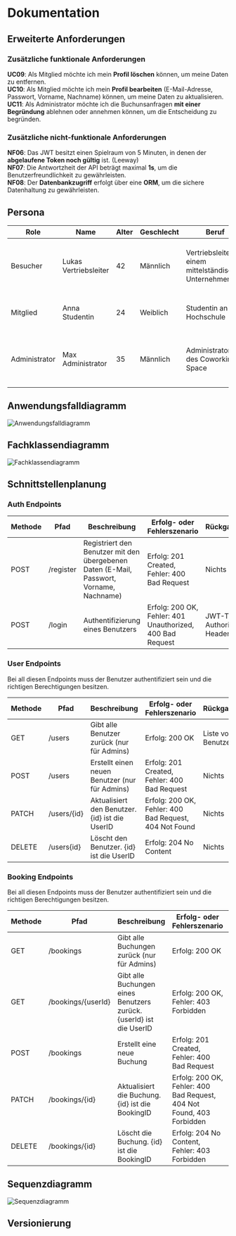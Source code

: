 # Dokumentation

## Erweiterte Anforderungen

### Zusätzliche funktionale Anforderungen

**UC09**: Als Mitglied möchte ich mein **Profil löschen** können, um meine Daten zu entfernen. \
**UC10**: Als Mitglied möchte ich mein **Profil bearbeiten** (E-Mail-Adresse, Passwort, Vorname, Nachname) können, um
meine Daten zu
aktualisieren. \
**UC11**: Als Administrator möchte ich die Buchunsanfragen **mit einer Begründung** ablehnen oder annehmen können, um
die Entscheidung zu begründen.

### Zusätzliche nicht-funktionale Anforderungen

**NF06**: Das JWT besitzt einen Spielraum von 5 Minuten, in denen der **abgelaufene Token noch gültig** ist. (Leeway) \
**NF07**: Die Antwortzheit der API beträgt maximal **1s**, um die Benutzerfreundlichkeit zu gewährleisten. \
**NF08**: Der **Datenbankzugriff** erfolgt über eine **ORM**, um die sichere Datenhaltung zu gewährleisten.

## Persona

| Role          | Name                  | Alter | Geschlecht | Beruf                                                  | Motivation                                                                                          | Bild                         |
|---------------|-----------------------|-------|------------|--------------------------------------------------------|-----------------------------------------------------------------------------------------------------|------------------------------|
| Besucher      | Lukas Vertriebsleiter | 42    | Männlich   | Vertriebsleiter in einem mittelständischen Unternehmen | Lukas ist auf der Suche nach einem Ort, wo er seine Kundengespräche professionell durchführen kann. | ![Lukas](./images/lukas.jpg) |
| Mitglied      | Anna Studentin        | 24    | Weiblich   | Studentin an der Hochschule                            | Anna möchte einen ruhigen Ort zum Lernen und Arbeiten finden.                                       | ![Anna](./images/anna.jpg)   |
| Administrator | Max Administrator     | 35    | Männlich   | Administrator des Coworking-Space                      | Max möchte die Buchungsanfragen schnell und effizient bearbeiten können.                            | ![Max](./images/max.jpg)     |

## Anwendungsfalldiagramm

![Anwendungsfalldiagramm](./images/use-case-diagram.png)

## Fachklassendiagramm

![Fachklassendiagramm](./images/fachklassen-diagram.png)

## Schnittstellenplanung

### Auth Endpoints

| Methode | Pfad      | Beschreibung                                                                             | Erfolg- oder Fehlerszenario                               | Rückgabewert                      |
|---------|-----------|------------------------------------------------------------------------------------------|-----------------------------------------------------------|-----------------------------------|
| POST    | /register | Registriert den Benutzer mit den übergebenen Daten (E-Mail, Passwort, Vorname, Nachname) | Erfolg: 201 Created, Fehler: 400 Bad Request              | Nichts                            |
| POST    | /login    | Authentifizierung eines Benutzers                                                        | Erfolg: 200 OK, Fehler: 401 Unauthorized, 400 Bad Request | JWT-Token im Authorization-Header |

### User Endpoints

Bei all diesen Endpoints muss der Benutzer authentifiziert sein und die richtigen Berechtigungen besitzen.

| Methode | Pfad        | Beschreibung                                   | Erfolg- oder Fehlerszenario                            | Rückgabewert        |
|---------|-------------|------------------------------------------------|--------------------------------------------------------|---------------------|
| GET     | /users      | Gibt alle Benutzer zurück (nur für Admins)     | Erfolg: 200 OK                                         | Liste von Benutzern |
| POST    | /users      | Erstellt einen neuen Benutzer (nur für Admins) | Erfolg: 201 Created, Fehler: 400 Bad Request           | Nichts              |
| PATCH   | /users/{id} | Aktualisiert den Benutzer. {id} ist die UserID | Erfolg: 200 OK, Fehler: 400 Bad Request, 404 Not Found | Nichts              |
| DELETE  | /users{id}  | Löscht den Benutzer. {id} ist die UserID       | Erfolg: 204 No Content                                 | Nichts              |

### Booking Endpoints

Bei all diesen Endpoints muss der Benutzer authentifiziert sein und die richtigen Berechtigungen besitzen.

| Methode | Pfad               | Beschreibung                                                        | Erfolg- oder Fehlerszenario                                           | Rückgabewert        |
|---------|--------------------|---------------------------------------------------------------------|-----------------------------------------------------------------------|---------------------|
| GET     | /bookings          | Gibt alle Buchungen zurück (nur für Admins)                         | Erfolg: 200 OK                                                        | Liste von Buchungen |
| GET     | /bookings/{userId} | Gibt alle Buchungen eines Benutzers zurück. {userId} ist die UserID | Erfolg: 200 OK, Fehler: 403 Forbidden                                 | Liste von Buchungen |
| POST    | /bookings          | Erstellt eine neue Buchung                                          | Erfolg: 201 Created, Fehler: 400 Bad Request                          | Nichts              |
| PATCH   | /bookings/{id}     | Aktualisiert die Buchung. {id} ist die BookingID                    | Erfolg: 200 OK, Fehler: 400 Bad Request, 404 Not Found, 403 Forbidden | Nichts              |
| DELETE  | /bookings/{id}     | Löscht die Buchung. {id} ist die BookingID                          | Erfolg: 204 No Content, Fehler: 403 Forbidden                         | Nichts              |

## Sequenzdiagramm

![Sequenzdiagramm](./images/sequenz-diagram.png)

## Versionierung